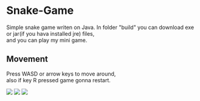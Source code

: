 # Snake-Game
Simple snake game writen on Java.
In folder "build" you can download exe or jar(if you hava installed jre) files, <br>
and you can play my mini game.

## Movement
Press WASD or arrow keys to move around, <br>
also if key R pressed game gonna restart.

<image src="image (3).PNG">
<image src="image (5).PNG">
<image src="image (4).PNG">
